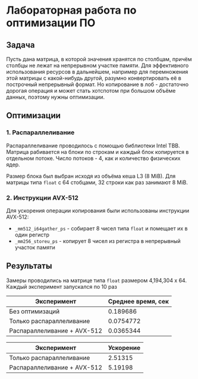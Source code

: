 # Лабораторная работа по оптимизации ПО

## Задача

Пусть дана матрица, в которой значения хранятся по столбцам, причём столбцы не лежат на непрерывном участке памяти. Для эффективного использования ресурсов в дальнейшем, например для перемножения этой матрицы с какой-нибудь другой, разумно конвертировать её в построчный непрерывный формат. Но копирование в лоб - достаточно дорогая операция и может стать хотспотом при большом объёме данных, поэтому нужны оптимизации.

## Оптимизации

### 1. Распараллеливание

Распараллеливание проводилось с помощью библиотеки Intel TBB. Матрица рабивается на блоки по строкам и каждый блок копируется в отдельном потоке. Число потоков - 4, как и количество физических ядер.

Размер блока был выбран исходя из объёма кеша L3 (8 MiB). Для матрицы типа `float` c 64 стобцами, 32 строки как раз занимают 8 MiB.

### 2. Инструкции AVX-512

Для ускорения операции копирования были использованы инструкции AVX-512:
* `_mm512_i64gather_ps` - собирает 8 чисел типа `float` и помещает их в один регистр
* `_mm256_storeu_ps` - копирует 8 чисел из регистра в непрерывный участок памяти

## Результаты

Замеры проводились на матрице типа `float` размером 4,194,304 x 64. Каждый эксперимент запускался по 10 раз

| Эксперимент | Среднее время, сек |
| ----------- | ------------- |
| Без оптимизаций | 0.189686 |
| Только распараллеливание | 0.0754772 |
| Распараллеливание + AVX-512 | 0.0365344 |

| Эксперимент | Ускорение |
| ----------- | ------------- |
| Только распараллеливание | 2.51315 |
| Распараллеливание + AVX-512 | 5.19198 |
